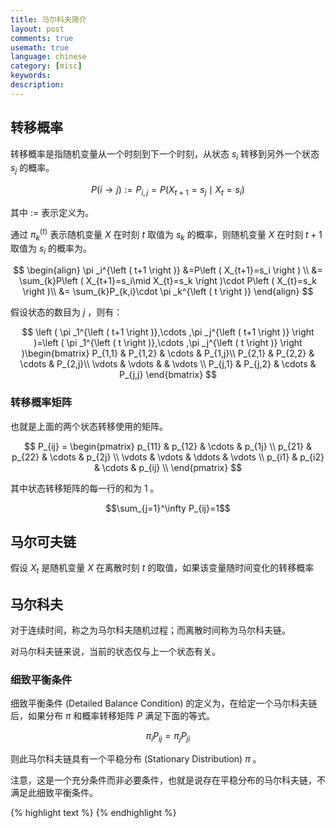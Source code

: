 ```yaml
---
title: 马尔科夫简介
layout: post
comments: true
usemath: true
language: chinese
category: [misc]
keywords:
description:
---
```



<!-- more -->

## 转移概率

转移概率是指随机变量从一个时刻到下一个时刻，从状态 $s_i$ 转移到另外一个状态 $s_j$ 的概率。

$$P \left(i \rightarrow j \right) := P_{i,j} = P\left( X_{t+1}=s_j\mid X_t=s_i \right)$$

其中 $:=$ 表示定义为。

通过 $\pi_k^{(t)}$ 表示随机变量 $X$ 在时刻 $t$ 取值为 $s_k$ 的概率，则随机变量 $X$ 在时刻 $t+1$ 取值为 $s_i$ 的概率为。

$$
\begin{align}
\pi _i^{\left ( t+1 \right )} &=P\left ( X_{t+1}=s_i \right ) \\ 
&= \sum_{k}P\left ( X_{t+1}=s_i\mid X_{t}=s_k \right )\cdot P\left ( X_{t}=s_k \right )\\
&= \sum_{k}P_{k,i}\cdot \pi _k^{\left ( t \right )}
\end{align}
$$

假设状态的数目为 $j$ ，则有：

$$
\left ( \pi _1^{\left ( t+1 \right )},\cdots ,\pi _j^{\left ( t+1 \right )} \right )=\left ( \pi _1^{\left ( t \right )},\cdots ,\pi _j^{\left ( t \right )} \right )\begin{bmatrix}
P_{1,1} & P_{1,2} & \cdots  & P_{1,j}\\ 
P_{2,1} & P_{2,2} & \cdots  & P_{2,j}\\ 
\vdots  & \vdots  &  & \vdots \\ 
P_{j,1} & P_{j,2} & \cdots  & P_{j,j}
\end{bmatrix}
$$

### 转移概率矩阵

也就是上面的两个状态转移使用的矩阵。

$$
P_{ij} =
        \begin{pmatrix}
        p_{11} & p_{12} & \cdots & p_{1j} \\
        p_{21} & p_{22} & \cdots & p_{2j} \\
        \vdots & \vdots & \ddots & \vdots \\
        p_{i1} & p_{i2} & \cdots & p_{ij} \\
        \end{pmatrix}
$$

其中状态转移矩阵的每一行的和为 1 。

$$\sum_{j=1}^\infty P_{ij}=1$$

## 马尔可夫链

假设 $X_t$ 是随机变量 $X$ 在离散时刻 $t$ 的取值，如果该变量随时间变化的转移概率


## 马尔科夫

对于连续时间，称之为马尔科夫随机过程；而离散时间称为马尔科夫链。

对马尔科夫链来说，当前的状态仅与上一个状态有关。

### 细致平衡条件

细致平衡条件 (Detailed Balance Condition) 的定义为，在给定一个马尔科夫链后，如果分布 $\pi$ 和概率转移矩阵 $P$ 满足下面的等式。

$${\pi_i}P_{ij}={\pi_j}P_{ji}$$

则此马尔科夫链具有一个平稳分布 (Stationary Distribution) $\pi$ 。

注意，这是一个充分条件而非必要条件，也就是说存在平稳分布的马尔科夫链，不满足此细致平衡条件。

<!--
https://blog.csdn.net/bitcarmanlee/article/details/82819860
https://blog.csdn.net/guolindonggld/article/details/79597491
http://www.twistedwg.com/2018/06/07/MCMC-method.html
https://blog.csdn.net/bitcarmanlee/article/details/82819860
-->


{% highlight text %}
{% endhighlight %}
